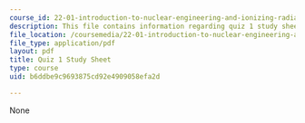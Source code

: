 ```yaml
---
course_id: 22-01-introduction-to-nuclear-engineering-and-ionizing-radiation-fall-2016
description: This file contains information regarding quiz 1 study sheet.
file_location: /coursemedia/22-01-introduction-to-nuclear-engineering-and-ionizing-radiation-fall-2016/b6ddbe9c9693875cd92e4909058efa2d_MIT22_01F16_Quiz1_Study.pdf
file_type: application/pdf
layout: pdf
title: Quiz 1 Study Sheet
type: course
uid: b6ddbe9c9693875cd92e4909058efa2d

---
```

None